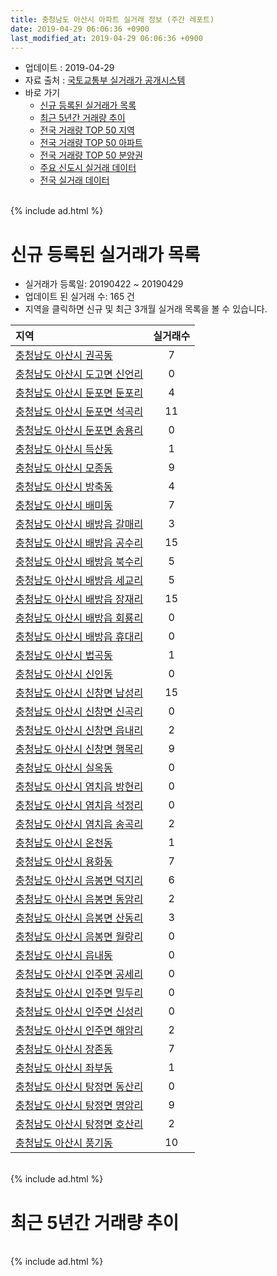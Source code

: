 ```yaml
---
title: 충청남도 아산시 아파트 실거래 정보 (주간 레포트)
date: 2019-04-29 06:06:36 +0900
last_modified_at: 2019-04-29 06:06:36 +0900
---
```


* 업데이트 : 2019-04-29
* 자료 출처 : [국토교통부 실거래가 공개시스템](http://rt.molit.go.kr)
* 바로 가기
    * [신규 등록된 실거래가 목록](#신규-등록된-실거래가-목록)
    * [최근 5년간 거래량 추이](#최근-5년간-거래량-추이)
    * [전국 거래량 TOP 50 지역](https://inasie.github.io/apt-trade-info/최근-3개월-전국에서-가장-거래가-많이-발생한-지역)
    * [전국 거래량 TOP 50 아파트](https://inasie.github.io/apt-trade-info/최근-3개월-전국에서-가장-거래가-많이-발생한-아파트)
    * [전국 거래량 TOP 50 분양권](https://inasie.github.io/apt-trade-info/최근-3개월-전국에서-가장-거래가-많이-발생한-분양권)
    * [주요 신도시 실거래 데이터](https://inasie.github.io/apt-trade-info/주요-신도시)
    * [전국 실거래 데이터](https://inasie.github.io/apt-trade-info/전국)

<br>
{% include ad.html %}
<br>

# 신규 등록된 실거래가 목록
* 실거래가 등록일: 20190422 ~ 20190429
* 업데이트 된 실거래 수: 165 건
* 지역을 클릭하면 신규 및 최근 3개월 실거래 목록을 볼 수 있습니다.


|지역|실거래수|
|:---|:---:|
|[충청남도 아산시 권곡동](https://inasie.github.io/apt-trade-info/충청남도-아산시-권곡동)|7|
|[충청남도 아산시 도고면 신언리](https://inasie.github.io/apt-trade-info/충청남도-아산시-도고면-신언리)|0|
|[충청남도 아산시 둔포면 둔포리](https://inasie.github.io/apt-trade-info/충청남도-아산시-둔포면-둔포리)|4|
|[충청남도 아산시 둔포면 석곡리](https://inasie.github.io/apt-trade-info/충청남도-아산시-둔포면-석곡리)|11|
|[충청남도 아산시 둔포면 송용리](https://inasie.github.io/apt-trade-info/충청남도-아산시-둔포면-송용리)|0|
|[충청남도 아산시 득산동](https://inasie.github.io/apt-trade-info/충청남도-아산시-득산동)|1|
|[충청남도 아산시 모종동](https://inasie.github.io/apt-trade-info/충청남도-아산시-모종동)|9|
|[충청남도 아산시 방축동](https://inasie.github.io/apt-trade-info/충청남도-아산시-방축동)|4|
|[충청남도 아산시 배미동](https://inasie.github.io/apt-trade-info/충청남도-아산시-배미동)|7|
|[충청남도 아산시 배방읍 갈매리](https://inasie.github.io/apt-trade-info/충청남도-아산시-배방읍-갈매리)|3|
|[충청남도 아산시 배방읍 공수리](https://inasie.github.io/apt-trade-info/충청남도-아산시-배방읍-공수리)|15|
|[충청남도 아산시 배방읍 북수리](https://inasie.github.io/apt-trade-info/충청남도-아산시-배방읍-북수리)|5|
|[충청남도 아산시 배방읍 세교리](https://inasie.github.io/apt-trade-info/충청남도-아산시-배방읍-세교리)|5|
|[충청남도 아산시 배방읍 장재리](https://inasie.github.io/apt-trade-info/충청남도-아산시-배방읍-장재리)|15|
|[충청남도 아산시 배방읍 회룡리](https://inasie.github.io/apt-trade-info/충청남도-아산시-배방읍-회룡리)|0|
|[충청남도 아산시 배방읍 휴대리](https://inasie.github.io/apt-trade-info/충청남도-아산시-배방읍-휴대리)|0|
|[충청남도 아산시 법곡동](https://inasie.github.io/apt-trade-info/충청남도-아산시-법곡동)|1|
|[충청남도 아산시 신인동](https://inasie.github.io/apt-trade-info/충청남도-아산시-신인동)|0|
|[충청남도 아산시 신창면 남성리](https://inasie.github.io/apt-trade-info/충청남도-아산시-신창면-남성리)|15|
|[충청남도 아산시 신창면 신곡리](https://inasie.github.io/apt-trade-info/충청남도-아산시-신창면-신곡리)|0|
|[충청남도 아산시 신창면 읍내리](https://inasie.github.io/apt-trade-info/충청남도-아산시-신창면-읍내리)|2|
|[충청남도 아산시 신창면 행목리](https://inasie.github.io/apt-trade-info/충청남도-아산시-신창면-행목리)|9|
|[충청남도 아산시 실옥동](https://inasie.github.io/apt-trade-info/충청남도-아산시-실옥동)|0|
|[충청남도 아산시 염치읍 방현리](https://inasie.github.io/apt-trade-info/충청남도-아산시-염치읍-방현리)|0|
|[충청남도 아산시 염치읍 석정리](https://inasie.github.io/apt-trade-info/충청남도-아산시-염치읍-석정리)|0|
|[충청남도 아산시 염치읍 송곡리](https://inasie.github.io/apt-trade-info/충청남도-아산시-염치읍-송곡리)|2|
|[충청남도 아산시 온천동](https://inasie.github.io/apt-trade-info/충청남도-아산시-온천동)|1|
|[충청남도 아산시 용화동](https://inasie.github.io/apt-trade-info/충청남도-아산시-용화동)|7|
|[충청남도 아산시 음봉면 덕지리](https://inasie.github.io/apt-trade-info/충청남도-아산시-음봉면-덕지리)|6|
|[충청남도 아산시 음봉면 동암리](https://inasie.github.io/apt-trade-info/충청남도-아산시-음봉면-동암리)|2|
|[충청남도 아산시 음봉면 산동리](https://inasie.github.io/apt-trade-info/충청남도-아산시-음봉면-산동리)|3|
|[충청남도 아산시 음봉면 월랑리](https://inasie.github.io/apt-trade-info/충청남도-아산시-음봉면-월랑리)|0|
|[충청남도 아산시 읍내동](https://inasie.github.io/apt-trade-info/충청남도-아산시-읍내동)|0|
|[충청남도 아산시 인주면 공세리](https://inasie.github.io/apt-trade-info/충청남도-아산시-인주면-공세리)|0|
|[충청남도 아산시 인주면 밀두리](https://inasie.github.io/apt-trade-info/충청남도-아산시-인주면-밀두리)|0|
|[충청남도 아산시 인주면 신성리](https://inasie.github.io/apt-trade-info/충청남도-아산시-인주면-신성리)|0|
|[충청남도 아산시 인주면 해암리](https://inasie.github.io/apt-trade-info/충청남도-아산시-인주면-해암리)|2|
|[충청남도 아산시 장존동](https://inasie.github.io/apt-trade-info/충청남도-아산시-장존동)|7|
|[충청남도 아산시 좌부동](https://inasie.github.io/apt-trade-info/충청남도-아산시-좌부동)|1|
|[충청남도 아산시 탕정면 동산리](https://inasie.github.io/apt-trade-info/충청남도-아산시-탕정면-동산리)|0|
|[충청남도 아산시 탕정면 명암리](https://inasie.github.io/apt-trade-info/충청남도-아산시-탕정면-명암리)|9|
|[충청남도 아산시 탕정면 호산리](https://inasie.github.io/apt-trade-info/충청남도-아산시-탕정면-호산리)|2|
|[충청남도 아산시 풍기동](https://inasie.github.io/apt-trade-info/충청남도-아산시-풍기동)|10|


<br>
{% include ad.html %}
<br>

# 최근 5년간 거래량 추이


<div style="width:100%;">
    <canvas id="deal_progress" height="200"></canvas>
</div>

<script>
new Chart(document.getElementById("deal_progress"), {
    type: 'line',
    data: {
        labels: ['201404','201405','201406','201407','201408','201409','201410','201411','201412','201501','201502','201503','201504','201505','201506','201507','201508','201509','201510','201511','201512','201601','201602','201603','201604','201605','201606','201607','201608','201609','201610','201611','201612','201701','201702','201703','201704','201705','201706','201707','201708','201709','201710','201711','201712','201801','201802','201803','201804','201805','201806','201807','201808','201809','201810','201811','201812','201901','201902','201903','201904'],
        datasets: [{
            label: '매매',
            pointRadius: 1,
            data: [458, 408, 448, 413, 500, 551, 545, 368, 350, 476, 362, 542, 459, 398, 350, 349, 341, 380, 460, 367, 284, 243, 249, 304, 295, 291, 345, 301, 373, 320, 416, 296, 260, 229, 317, 322, 250, 330, 409, 365, 319, 342, 299, 306, 282, 357, 400, 482, 302, 307, 317, 247, 300, 314, 357, 280, 261, 319, 309, 368, 129],
            borderColor: "rgba(255, 201, 14, 1)",
            backgroundColor: "rgba(255, 201, 14, 0.5)",
            fill: false,
            lineTension: 0
        },{
            label: '전월세',
            pointRadius: 1,
            data: [373, 406, 410, 400, 412, 458, 419, 410, 420, 465, 443, 517, 421, 379, 388, 405, 377, 373, 433, 334, 427, 448, 523, 467, 427, 366, 360, 372, 362, 314, 373, 376, 403, 352, 551, 490, 425, 477, 435, 403, 459, 394, 359, 395, 352, 459, 408, 438, 331, 319, 298, 331, 322, 290, 354, 420, 401, 455, 429, 359, 153],
            borderColor: "rgba(0, 141, 185, 1)",
            backgroundColor: "rgba(0, 141, 185, 0.5)",
            fill: false,
            lineTension: 0
        }
        ]
    },
    options: {
        responsive: true,
        title: {
            display: false
        },
        tooltips: {
            mode: 'index',
            intersect: false
        },
        hover: {
            mode: 'nearest',
            intersect: true
        },
        scales: {
            xAxes: [{
                display: true,
                scaleLabel: {
                    display: true,
                    labelString: '년/월'
                }
            }],
            yAxes: [{
                display: true,
                ticks: {
                    suggestedMin: 0,
                },
                scaleLabel: {
                    display: true,
                    labelString: '실거래 수'
                }
            }]
        }
    }
});

</script>


<br>
{% include ad.html %}
<br>

